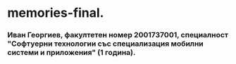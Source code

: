# memories-final.

### Иван Георгиев, факултетен номер 2001737001, специалност "Софтуерни технологии със специализация мобилни системи и приложения" (1 година).
